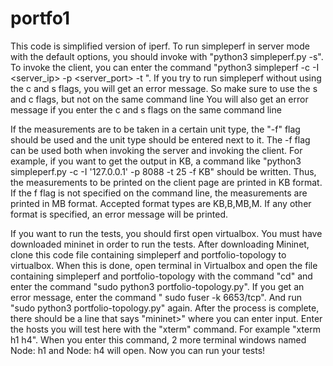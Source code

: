 # portfo1
This code is  simplified version of iperf.
To run simpleperf in server mode with the default options, you should invoke with "python3 simpleperf.py -s".
To invoke the client, you can enter the command "python3 simpleperf -c -I <server_ip> -p <server_port> -t <time>".
If you try to run simpleperf without using the c and s flags, you will get an error message.
So make sure to use the s and c flags, but not on the same command line
You will also get an error message if you enter the c and s flags on the same command line 


 If the measurements are to be taken in a certain unit type, the "-f" flag should be used and the unit type should be entered next to it. 
 The -f flag can be used both when invoking the server and invoking the client. 
 For example, if you want to get the output in KB, a command like "python3 simpleperf.py -c -I '127.0.0.1' -p 8088 -t 25 -f KB" should be written. 
 Thus, the measurements to be printed on the client page are printed in KB format. 
 If the f flag is not specified on the command line, the measurements are printed in MB format. 
 Accepted format types are KB,B,MB,M. If any other format is specified, an error message will be printed.
  
If you want to run the tests, you should first open virtualbox. You must have downloaded mininet in order to run the tests. 
After downloading Mininet, clone this code file containing simpleperf and portfolio-topology to virtualbox. 
When this is done, open terminal in Virtualbox and open the file containing simpleperf and portfolio-topology with the command "cd" and enter the command "sudo python3 portfolio-topology.py". 
If you get an error message, enter the command " sudo fuser -k 6653/tcp". 
And run "sudo python3 portfolio-topology.py" again. 
After the process is complete, there should be a line that says "mininet>" where you can enter input. 
Enter the hosts you will test here with the "xterm" command. For example "xterm h1 h4". 
When you enter this command, 2 more terminal windows named Node: h1 and Node: h4 will open. 
Now you can run your tests!
